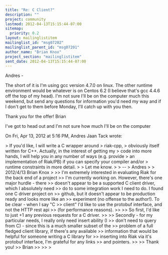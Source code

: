 ```yaml
---
title: "Re: C Client?"
description: ""
project: community
lastmod: 2012-04-13T15:15:44-07:00
sitemap:
  priority: 0.2
layout: mailinglistitem
mailinglist_id: "msg07202"
mailinglist_parent_id: "msg07201"
author_name: "Brian Knox"
project_section: "mailinglistitem"
sent_date: 2012-04-13T15:15:44-07:00
---
```



Andres -

The short of it is I'm using gcc version 4.7.0 on linux. The other runtime
environment would be whatever is on Centos 6.2 (I believe that's gcc 4.4.6
off the top of my head). I'm not sure I'll be on the computer much this
weekend, but send any questions for information you'd need my way and if I
don't get to them before Monday, I'll catch up with you then.

Thank you for the offer!
Brian

I've got to head out and I'm not sure how much I'll be on the computer

On Fri, Apr 13, 2012 at 5:16 PM, Andres Jaan Tack  wrote:

&gt; If you'd like, I will write a C wrapper around 
&gt; riak-cpp,
&gt; obviously itself written for C++. Actually, in the interest of getting my
&gt; code into more hands, I will help you in any number of ways (e.g. provide
&gt; an implementation of Riak/PB) if you can specify your compiler and/or
&gt; runtime constraints in more detail.
&gt;
&gt; Let me know.
&gt;
&gt; --
&gt; Andres
&gt;
&gt; 2012/4/13 Brian Knox 
&gt;
&gt;&gt; I'm extremely interested in evaluating Riak for the back end of a project
&gt;&gt; I'm currently working on. However, there's one major hurdle - there
&gt;&gt; doesn't appear to be a supported C client driver, which I absolutely need
&gt;&gt; do to some integration work I need to do. I found one C driver project on
&gt;&gt; github, but it doesn't appear to be production ready and looks more like an
&gt;&gt; experiment (no offense to the author!). To be clear - when I say "C
&gt;&gt; client" I'd like to use the protobuf interface, and not the HTTP rest api
&gt;&gt; (for performance reasons).
&gt;&gt;
&gt;&gt; So first, I'd like to just +1 any previous requests for a C driver.
&gt;&gt;
&gt;&gt; Secondly - for my particular needs, I really only need insert ability (I
&gt;&gt; don't need to query from C) - since this is a much smaller subset of the
&gt;&gt; problem of a full fledged client library, if there's any available
&gt;&gt; information that would be helpful for someone writing a C library for
&gt;&gt; inserting into Riak via it's protobuf interface, I'm grateful for any links
&gt;&gt; and pointers.
&gt;&gt;
&gt;&gt; Thank you!
&gt;&gt; Brian
&gt;&gt;
&gt;&gt;
&gt;
